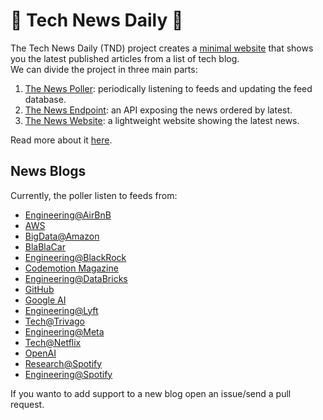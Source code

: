 # :unicorn: Tech News Daily :unicorn:
The Tech News Daily (TND) project creates a [minimal website](https://nicods96.github.io/tech-news-daily/) that shows you the latest published articles from a list of tech blog.  
We can divide the project in three main parts:
1) [The News Poller](/feed-poller/): periodically listening to feeds and updating the feed database.
2) [The News Endpoint](/news-aggregator/): an API exposing the news ordered by latest.
3) [The News Website](/news-html): a lightweight website showing the latest news.

Read more about it [here](https://nicods96.github.io/hi/building-a-custom-news-feed/).

<!--To read more about it, check the [project description]().-->

## News Blogs
Currently, the poller listen to feeds from:
* [Engineering@AirBnB](https://medium.com/feed/airbnb-engineering)
* [AWS](https://aws.amazon.com/blogs/aws/feed/)
* [BigData@Amazon](https://aws.amazon.com/blogs/big-data/feed/)
* [BlaBlaCar](https://medium.com/feed/blablacar)
* [Engineering@BlackRock](https://medium.com/feed/blackrock-engineering)
* [Codemotion Magazine](https://codemotion.com/magazine/feed)
* [Engineering@DataBricks](https://www.databricks.com/blog/category/engineering/feed)
* [GitHub](https://github.blog/feed/)
* [Google AI](http://googleaiblog.blogspot.com/atom.xml)
* [Engineering@Lyft](https://eng.lyft.com/feed)
* [Tech@Trivago](https://tech.trivago.com/rss.xml)
* [Engineering@Meta](https://engineering.fb.com/feed/)
* [Tech@Netflix](https://netflixtechblog.com/feed)
* [OpenAI](https://openai.com/blog/rss/)
* [Research@Spotify](https://research.atspotify.com/feed)
* [Engineering@Spotify](https://engineering.atspotify.com/feed)

If you wanto to add support to a new blog open an issue/send a pull request.
<!--
## Customization
If you want to exposte a custom aggregation of news from different blogs, you can follow the [step-by-step guide](). -->
